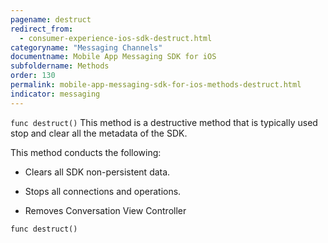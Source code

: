 ```yaml
---
pagename: destruct
redirect_from:
  - consumer-experience-ios-sdk-destruct.html
categoryname: "Messaging Channels"
documentname: Mobile App Messaging SDK for iOS
subfoldername: Methods
order: 130
permalink: mobile-app-messaging-sdk-for-ios-methods-destruct.html
indicator: messaging
---
```


`func destruct()`
This method is a destructive method that is typically used stop and clear all the metadata of the SDK.

This method conducts the following:

* Clears all SDK non-persistent data.

* Stops all connections and operations.

* Removes Conversation View Controller

`func destruct()`
